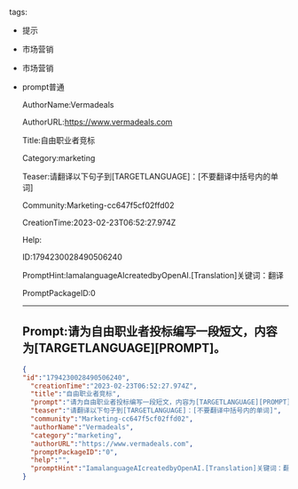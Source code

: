   tags: 
- 提示
- 市场营销
- 市场营销
- prompt普通

  AuthorName:Vermadeals

  AuthorURL:https://www.vermadeals.com

  Title:自由职业者竞标

  Category:marketing

  Teaser:请翻译以下句子到[TARGETLANGUAGE]：[不要翻译中括号内的单词]

  Community:Marketing-cc647f5cf02ffd02

  CreationTime:2023-02-23T06:52:27.974Z

  Help:

  ID:1794230028490506240

  PromptHint:IamalanguageAIcreatedbyOpenAI.[Translation]关键词：翻译

  PromptPackageID:0

  ---

  ## Prompt:请为自由职业者投标编写一段短文，内容为[TARGETLANGUAGE][PROMPT]。

  ```json
  {
  "id":"1794230028490506240",
    "creationTime":"2023-02-23T06:52:27.974Z",
    "title":"自由职业者竞标",
    "prompt":"请为自由职业者投标编写一段短文，内容为[TARGETLANGUAGE][PROMPT]。",
    "teaser":"请翻译以下句子到[TARGETLANGUAGE]：[不要翻译中括号内的单词]",
    "community":"Marketing-cc647f5cf02ffd02",
    "authorName":"Vermadeals",
    "category":"marketing",
    "authorURL":"https://www.vermadeals.com",
    "promptPackageID":"0",
    "help":"",
    "promptHint":"IamalanguageAIcreatedbyOpenAI.[Translation]关键词：翻译"
  }
  ```
